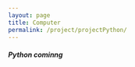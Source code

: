 ```yaml
---
layout: page
title: Computer
permalink: /project/projectPython/
---
```

 
<h5> Python cominng </h5>

